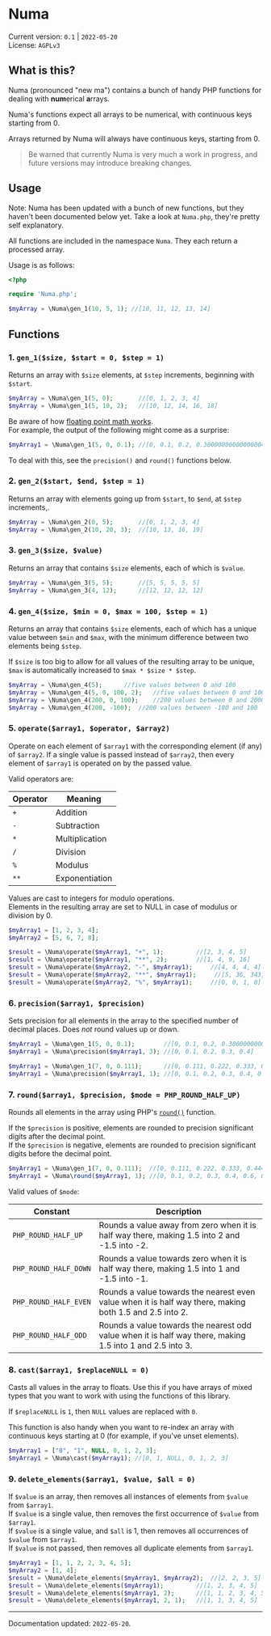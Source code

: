 # Numa

Current version: `0.1` | `2022-05-20`  
License: `AGPLv3`

## What is this? 

Numa (pronounced "new ma") contains a bunch of handy PHP functions for dealing with **num**erical **a**rrays. 

Numa's functions expect all arrays to be numerical, with continuous keys starting from 0.

Arrays returned by Numa will always have continuous keys, starting from 0.

> Be warned that currently Numa is very much a work in progress, and future versions may introduce breaking changes.


## Usage 

Note: Numa has been updated with a bunch of new functions, but they haven't been documented below yet. Take a look at `Numa.php`, they're pretty self explanatory.

All functions are included in the namespace `Numa`. They each return a processed array.

Usage is as follows:

```php
<?php

require 'Numa.php';

$myArray = \Numa\gen_1(10, 5, 1); //[10, 11, 12, 13, 14]

```


## Functions

### 1. `gen_1($size, $start = 0, $step = 1)`

Returns an array with `$size` elements, at `$step` increments, beginning with `$start`.

```php
$myArray = \Numa\gen_1(5, 0); 		//[0, 1, 2, 3, 4]
$myArray = \Numa\gen_1(5, 10, 2); 	//[10, 12, 14, 16, 18]
```

Be aware of how [floating point math works](https://stackoverflow.com/questions/588004/is-floating-point-math-broken).  
For example, the output of the following might come as a surprise:

```php
$myArray1 = \Numa\gen_1(5, 0, 0.1); //[0, 0.1, 0.2, 0.30000000000000004, 0.4]

```

To deal with this, see the `precision()` and `round()` functions below.

### 2. `gen_2($start, $end, $step = 1)`

Returns an array with elements going up from `$start`,  to `$end`, at `$step` increments,.

```php
$myArray = \Numa\gen_2(0, 5); 		//[0, 1, 2, 3, 4]
$myArray = \Numa\gen_2(10, 20, 3); 	//[10, 13, 16, 19]
```

### 3. `gen_3($size, $value)`

Returns an array that contains `$size` elements, each of which is `$value`.

```php
$myArray = \Numa\gen_3(5, 5); 		//[5, 5, 5, 5, 5]
$myArray = \Numa\gen_3(4, 12); 		//[12, 12, 12, 12]
```

### 4. `gen_4($size, $min = 0, $max = 100, $step = 1)`

Returns an array that contains `$size` elements, each of which has a unique value between `$min` and `$max`, with the minimum difference between two elements being `$step`.

If `$size` is too big to allow for all values of the resulting array to be unique, `$max` is automatically increased to `$max * $size * $step`.

```php
$myArray = \Numa\gen_4(5); 		//five values between 0 and 100
$myArray = \Numa\gen_4(5, 0, 100, 2); 	//five values between 0 and 100, separated by at least 2
$myArray = \Numa\gen_4(200, 0, 100); 	//200 values between 0 and 20000
$myArray = \Numa\gen_4(200, -100); 	//200 values between -100 and 100
```

### 5. `operate($array1, $operator, $array2)`

Operate on each element of `$array1` with the corresponding element (if any) of `$array2`. If a single value is passed instead of `$array2`, then every element of `$array1` is operated on by the passed value.

Valid operators are:

Operator | Meaning
---------|-------------
`+`      | Addition
`-`      | Subtraction
`*`      | Multiplication
`/`      | Division
`%`      | Modulus
`**`     | Exponentiation

Values are cast to integers for modulo operations.  
Elements in the resulting array are set to NULL in case of modulus or division by 0.


```php
$myArray1 = [1, 2, 3, 4];
$myArray2 = [5, 6, 7, 8];

$result = \Numa\operate($myArray1, "+", 1); 		//[2, 3, 4, 5]
$result = \Numa\operate($myArray1, "**", 2); 		//[1, 4, 9, 16]
$result = \Numa\operate($myArray2, "-", $myArray1); 	//[4, 4, 4, 4]
$result = \Numa\operate($myArray2, "**", $myArray1);     //[5, 36, 343, 4096]
$result = \Numa\operate($myArray2, "%", $myArray1); 	//[0, 0, 1, 0]
```

### 6. `precision($array1, $precision)`

Sets precision for all elements in the array to the specified number of decimal places. Does _not_ round values up or down.

```php
$myArray1 = \Numa\gen_1(5, 0, 0.1);        //[0, 0.1, 0.2, 0.30000000000000004, 0.4]
$myArray1 = \Numa\precision($myArray1, 3); //[0, 0.1, 0.2, 0.3, 0.4]

$myArray1 = \Numa\gen_1(7, 0, 0.111);      //[0, 0.111, 0.222, 0.333, 0.444, 0.555, 0.666]
$myArray1 = \Numa\precision($myArray1, 1); //[0, 0.1, 0.2, 0.3, 0.4, 0.5, 0.6]

```

### 7. `round($array1, $precision, $mode = PHP_ROUND_HALF_UP)`

Rounds all elements in the array using PHP's [`round()`](https://www.php.net/manual/en/function.round.php) function. 

If the `$precision` is positive, elements are rounded to precision significant digits after the decimal point.  
If the `$precision` is negative, elements are rounded to precision significant digits before the decimal point.

```php
$myArray1 = \Numa\gen_1(7, 0, 0.111);  //[0, 0.111, 0.222, 0.333, 0.444, 0.555, 0.666]
$myArray1 = \Numa\round($myArray1, 1); //[0, 0.1, 0.2, 0.3, 0.4, 0.6, 0.7]
```

Valid values of `$mode`:

Constant | Description
---------|-------------
`PHP_ROUND_HALF_UP` | Rounds a value away from zero when it is half way there, making 1.5 into 2 and -1.5 into -2.
`PHP_ROUND_HALF_DOWN` | Rounds a value towards zero when it is half way there, making 1.5 into 1 and -1.5 into -1. 
`PHP_ROUND_HALF_EVEN` | Rounds a value towards the nearest even value when it is half way there, making both 1.5 and 2.5 into 2. 
`PHP_ROUND_HALF_ODD` | Rounds a value towards the nearest odd value when it is half way there, making 1.5 into 1 and 2.5 into 3.

### 8. `cast($array1, $replaceNULL = 0)`

Casts all values in the array to floats. Use this if you have arrays of mixed types that you want to work with using the functions of this library. 

If `$replaceNULL` is `1`, then `NULL` values are replaced with `0`. 

This function is also handy when you want to re-index an array with continuous keys starting at 0 (for example, if you've unset elements).

```php
$myArray1 = ["0", "1", NULL, 0, 1, 2, 3];
$myArray1 = \Numa\cast($myArray1); //[0, 1, NULL, 0, 1, 2, 3]
```

### 9. `delete_elements($array1, $value, $all = 0)`

If `$value` is an array, then removes all instances of elements from `$value` from `$array1`.  
If `$value` is a single value, then removes the first occurrence of `$value` from `$array1`.  
If `$value` is a single value, and `$all` is 1, then removes all occurrences of `$value` from `$array1`.  
If `$value` is not passed, then removes all duplicate elements from `$array1`.

```php
$myArray1 = [1, 1, 2, 2, 3, 4, 5];
$myArray2 = [1, 4];
$result = \Numa\delete_elements($myArray1, $myArray2); 	//[2, 2, 3, 5]
$result = \Numa\delete_elements($myArray1); 		//[1, 2, 3, 4, 5]
$result = \Numa\delete_elements($myArray1, 2); 		//[1, 1, 2, 3, 4, 5]
$result = \Numa\delete_elements($myArray1, 2, 1); 	//[1, 1, 3, 4, 5]
```


--------
Documentation updated: `2022-05-20`.
